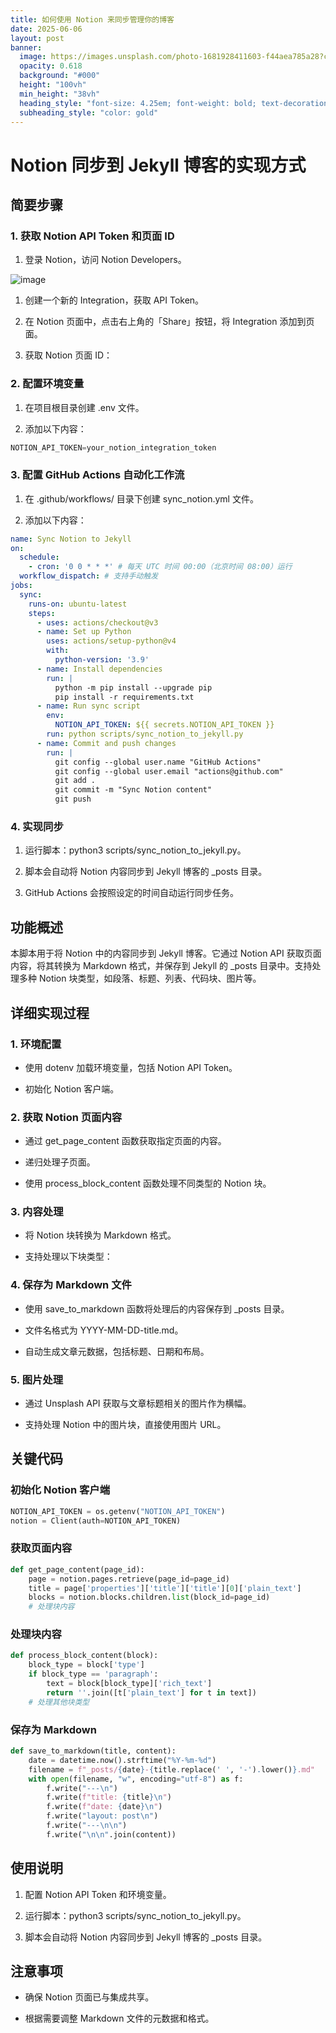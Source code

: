 ```yaml
---
title: 如何使用 Notion 来同步管理你的博客
date: 2025-06-06
layout: post
banner:
  image: https://images.unsplash.com/photo-1681928411603-f44aea785a28?crop=entropy&cs=tinysrgb&fit=max&fm=jpg&ixid=M3w2OTIwMzJ8MHwxfHJhbmRvbXx8fHx8fHx8fDE3NDkyMzQ2Mjd8&ixlib=rb-4.1.0&q=80&w=1080
  opacity: 0.618
  background: "#000"
  height: "100vh"
  min_height: "38vh"
  heading_style: "font-size: 4.25em; font-weight: bold; text-decoration: underline"
  subheading_style: "color: gold"
---
```


# Notion 同步到 Jekyll 博客的实现方式

## 简要步骤

### 1. 获取 Notion API Token 和页面 ID

1. 登录 Notion，访问 Notion Developers。

![image](https://prod-files-secure.s3.us-west-2.amazonaws.com/a7a0cc5a-89b9-4cda-8686-1fba0ca52f40/d19c1afe-dea5-4312-9333-786b0ba83054/image.png?X-Amz-Algorithm=AWS4-HMAC-SHA256&X-Amz-Content-Sha256=UNSIGNED-PAYLOAD&X-Amz-Credential=ASIAZI2LB4665WS33HSE%2F20250606%2Fus-west-2%2Fs3%2Faws4_request&X-Amz-Date=20250606T183027Z&X-Amz-Expires=3600&X-Amz-Security-Token=IQoJb3JpZ2luX2VjEIr%2F%2F%2F%2F%2F%2F%2F%2F%2F%2FwEaCXVzLXdlc3QtMiJHMEUCIQDYPCyJL3g3f1qJTEHWtuDeTInxe4NsiYwCMXngxjkpSgIgUePnsFY7Yl9DYXYLEaCrSeD3abSm%2B9t2KzpyTKD5Vh0q%2FwMIYxAAGgw2Mzc0MjMxODM4MDUiDIHax%2FFjpe7C6meWzCrcA5fh68uuMgKAqOD%2Ft3Nsg4829vqKyWDzkH4tgkXpyC8y%2FYOQlpQ05%2F2gqhDHT0jUlRLl%2BM4FhpU2lwhRYyNDvOCOvfzJlLr5Qcv8j6Cr4YuKt5vMKNGNCF9iWuvnNjotpzlS8TXgY7msPnY%2FfLgyTM0jU8LoH%2BG85nWE2ut8tv7IEyQDXFOR6abbdwF0wiNbtcw64FzH6zHXAdfNeIdDNg71roAqgX8qfCHQ8bJWrBO6WFRTc4WxV8qHEnOd6Dm2aCmdRTjEvyNEL1lcWm%2FY2xjIqEZGhJzHqTur9u51B9pTYNOqU50ZWQeR%2Bdft%2BvfoClyeeo5GQRGDL8qGNlkcI76j8WuxxKidhBlfoPx%2BfcznwXs2WMo%2Bkx3piCjFO%2BbHpea5AucJxQ%2FcJGb3E6hBkm9%2FnNETh8yyc%2FIrf5PDTKVdS4cLs9QIFMg156s9k8%2Fltr6TO6x2rLo234nlb5EBjFSvIG99yIKPaGHx%2FxV0X%2Blw37bFBpsGz7nvk%2BIU1zHboDGWUBtd6YZVZTllBfoIyrjNSD851IiCb62jLsgmDMxX5w%2FNAjhCmjpG48bDUdbWRieLT5knHXIwGPQA7uYgiStaNWJtKmDidi6GxQU8dcbWSCxW%2Bc9Wtt3EimA4MNXXjMIGOqUBTvtFvXJLFySntGdr53wPIJoG6BSCvgKujwQi2oZa7u2Y5Hhme2izMzZfA1OwmovzxGKXR321NcrEejGiJc%2FAg8mM0GXcAZnjG9T4m5ZqmbCf4FFKYlGG1kz8vRrkxaHx9oAYnKf8DcT81LhHHMF07fLoRYiyGuFyNhHLEppWwA5mYsTAC%2FLi2s1rG%2BlvfUqSI13quK68r7%2F6AbGKDTH%2BKrWdFADr&X-Amz-Signature=43644eb1d5a2fac1e4c3830b81629b7e1e4ef1e45ab6656838279dea903bc3e1&X-Amz-SignedHeaders=host&x-id=GetObject)

1. 创建一个新的 Integration，获取 API Token。

1. 在 Notion 页面中，点击右上角的「Share」按钮，将 Integration 添加到页面。

1. 获取 Notion 页面 ID：


### 2. 配置环境变量

1. 在项目根目录创建 .env 文件。

1. 添加以下内容：

```javascript
NOTION_API_TOKEN=your_notion_integration_token
```

### 3. 配置 GitHub Actions 自动化工作流

1. 在 .github/workflows/ 目录下创建 sync_notion.yml 文件。

1. 添加以下内容：

```yaml
name: Sync Notion to Jekyll
on:
  schedule:
    - cron: '0 0 * * *' # 每天 UTC 时间 00:00（北京时间 08:00）运行
  workflow_dispatch: # 支持手动触发
jobs:
  sync:
    runs-on: ubuntu-latest
    steps:
      - uses: actions/checkout@v3
      - name: Set up Python
        uses: actions/setup-python@v4
        with:
          python-version: '3.9'
      - name: Install dependencies
        run: |
          python -m pip install --upgrade pip
          pip install -r requirements.txt
      - name: Run sync script
        env:
          NOTION_API_TOKEN: ${{ secrets.NOTION_API_TOKEN }}
        run: python scripts/sync_notion_to_jekyll.py
      - name: Commit and push changes
        run: |
          git config --global user.name "GitHub Actions"
          git config --global user.email "actions@github.com"
          git add .
          git commit -m "Sync Notion content"
          git push
```

### 4. 实现同步

1. 运行脚本：python3 scripts/sync_notion_to_jekyll.py。

1. 脚本会自动将 Notion 内容同步到 Jekyll 博客的 _posts 目录。

1. GitHub Actions 会按照设定的时间自动运行同步任务。

## 功能概述

本脚本用于将 Notion 中的内容同步到 Jekyll 博客。它通过 Notion API 获取页面内容，将其转换为 Markdown 格式，并保存到 Jekyll 的 _posts 目录中。支持处理多种 Notion 块类型，如段落、标题、列表、代码块、图片等。

## 详细实现过程

### 1. 环境配置

- 使用 dotenv 加载环境变量，包括 Notion API Token。

- 初始化 Notion 客户端。

### 2. 获取 Notion 页面内容

- 通过 get_page_content 函数获取指定页面的内容。

- 递归处理子页面。

- 使用 process_block_content 函数处理不同类型的 Notion 块。

### 3. 内容处理

- 将 Notion 块转换为 Markdown 格式。

- 支持处理以下块类型：


### 4. 保存为 Markdown 文件

- 使用 save_to_markdown 函数将处理后的内容保存到 _posts 目录。

- 文件名格式为 YYYY-MM-DD-title.md。

- 自动生成文章元数据，包括标题、日期和布局。

### 5. 图片处理

- 通过 Unsplash API 获取与文章标题相关的图片作为横幅。

- 支持处理 Notion 中的图片块，直接使用图片 URL。

## 关键代码

### 初始化 Notion 客户端

```python
NOTION_API_TOKEN = os.getenv("NOTION_API_TOKEN")
notion = Client(auth=NOTION_API_TOKEN)
```

### 获取页面内容

```python
def get_page_content(page_id):
    page = notion.pages.retrieve(page_id=page_id)
    title = page['properties']['title']['title'][0]['plain_text']
    blocks = notion.blocks.children.list(block_id=page_id)
    # 处理块内容
```

### 处理块内容

```python
def process_block_content(block):
    block_type = block['type']
    if block_type == 'paragraph':
        text = block[block_type]['rich_text']
        return ''.join([t['plain_text'] for t in text])
    # 处理其他块类型
```

### 保存为 Markdown

```python
def save_to_markdown(title, content):
    date = datetime.now().strftime("%Y-%m-%d")
    filename = f"_posts/{date}-{title.replace(' ', '-').lower()}.md"
    with open(filename, "w", encoding="utf-8") as f:
        f.write("---\n")
        f.write(f"title: {title}\n")
        f.write(f"date: {date}\n")
        f.write("layout: post\n")
        f.write("---\n\n")
        f.write("\n\n".join(content))
```

## 使用说明

1. 配置 Notion API Token 和环境变量。

1. 运行脚本：python3 scripts/sync_notion_to_jekyll.py。

1. 脚本会自动将 Notion 内容同步到 Jekyll 博客的 _posts 目录。

## 注意事项

- 确保 Notion 页面已与集成共享。

- 根据需要调整 Markdown 文件的元数据和格式。